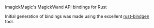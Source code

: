 ImagickMagic's MagickWand API bindings for Rust

Initial generation of bindings was made using the excellent [rust-bindgen](https://github.com/crabtw/rust-bindgen) tool.
